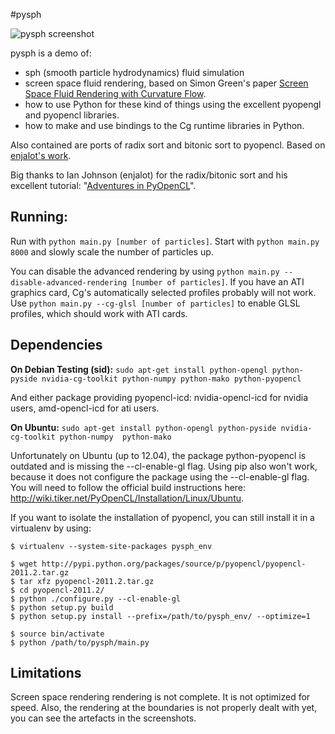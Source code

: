 #pysph 

![pysph screenshot](https://github.com/benma/pysph/raw/master/screenshots/concat.png)

pysph is a demo of:

* sph (smooth particle hydrodynamics) fluid simulation
* screen space fluid rendering, based on Simon Green's paper [Screen Space Fluid Rendering with Curvature Flow](http://www.cs.rug.nl/~roe/publications/fluidcurvature.pdf).
* how to use Python for these kind of things using the excellent pyopengl and pyopencl libraries.
* how to make and use bindings to the Cg runtime libraries in Python.

Also contained are ports of radix sort and bitonic sort to pyopencl. Based on [enjalot's work](https://github.com/enjalot/adventures_in_opencl/tree/master/experiments). 

Big thanks to Ian Johnson (enjalot) for the radix/bitonic sort and his excellent tutorial: "[Adventures in PyOpenCL](http://enja.org/2011/02/22/adventures-in-pyopencl-part-1-getting-started-with-python/)".

## Running:

Run with `python main.py [number of particles]`. Start with `python main.py 8000` and slowly scale the number of particles up.

You can disable the advanced rendering by using `python main.py --disable-advanced-rendering [number of particles]`.
If you have an ATI graphics card, Cg's automatically selected profiles probably will not work. Use `python main.py --cg-glsl [number of particles]` to enable GLSL profiles, which should work with ATI cards.

## Dependencies

**On Debian Testing (sid):**
`sudo apt-get install python-opengl python-pyside nvidia-cg-toolkit python-numpy python-mako python-pyopencl`

And either package providing pyopencl-icd: nvidia-opencl-icd for nvidia users, amd-opencl-icd for ati users.

**On Ubuntu:**
`sudo apt-get install python-opengl python-pyside nvidia-cg-toolkit python-numpy  python-mako`

Unfortunately on Ubuntu (up to 12.04), the package python-pyopencl is outdated and is missing the --cl-enable-gl flag.
Using pip also won't work, because it does not configure the package using the --cl-enable-gl flag. 
You will need to follow the official build instructions here: http://wiki.tiker.net/PyOpenCL/Installation/Linux/Ubuntu.

If you want to isolate the installation of pyopencl, you can still install it in a virtualenv by using:

```
$ virtualenv --system-site-packages pysph_env

$ wget http://pypi.python.org/packages/source/p/pyopencl/pyopencl-2011.2.tar.gz
$ tar xfz pyopencl-2011.2.tar.gz
$ cd pyopencl-2011.2/
$ python ./configure.py --cl-enable-gl
$ python setup.py build
$ python setup.py install --prefix=/path/to/pysph_env/ --optimize=1 

$ source bin/activate
$ python /path/to/pysph/main.py
```
## Limitations

Screen space rendering rendering is not complete. It is not optimized for speed. 
Also, the rendering at the boundaries is not properly dealt with yet, you can see the artefacts in the screenshots.